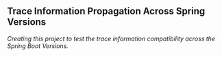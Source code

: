 ## Trace Information Propagation Across Spring Versions

<i>Creating this project to test the trace information compatibility across the Spring Boot Versions.</i>
